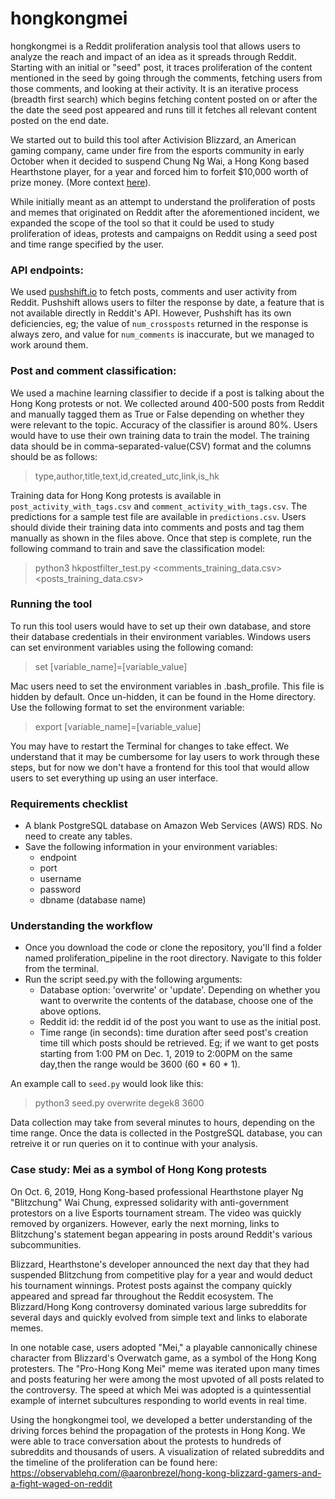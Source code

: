 # hongkongmei
hongkongmei is a Reddit proliferation analysis tool that allows users to analyze the reach and impact of an idea as it spreads through Reddit. Starting with an initial or "seed" post, it traces proliferation of the content mentioned in the seed by going through the comments, fetching users from those comments, and looking at their activity. It is an iterative process (breadth first search) which begins fetching content posted on or after the the date the seed post appeared and runs till it fetches all relevant content posted on the end date. 

We started out to build this tool after Activision Blizzard, an American gaming company, came under fire from the esports community in early October when it decided to suspend Chung Ng Wai, a Hong Kong based Hearthstone player, for a year and forced him to forfeit $10,000 worth of prize money. (More context [here](https://kotaku.com/blizzard-subreddit-closes-after-devs-suspend-hearthston-1838880136)).
 
 While initially meant as an attempt to understand the proliferation of posts and memes that originated on Reddit after the aforementioned incident, we expanded the scope of the tool so that it could be used to study proliferation of ideas, protests and campaigns on Reddit using a seed post and time range specified by the user.

### API endpoints:
We used [pushshift.io](https://pushshift.io "Pushshift") to fetch posts, comments and user activity from Reddit. Pushshift allows users to filter the response by date, a feature that is not available directly in Reddit's API. However, Pushshift has its own deficiencies, eg; the value of `num_crossposts` returned in the response is always zero, and value for `num_comments` is inaccurate, but we managed to work around them.

### Post and comment classification:
We used a machine learning classifier to decide if a post is talking about the Hong Kong protests or not. We collected around 400-500 posts from Reddit and manually tagged them as True or False depending on whether they were relevant to the topic. Accuracy of the classifier is around 80%.
Users would have to use their own training data to train the model. The training data should be in comma-separated-value(CSV) format and the columns should be as follows:
> type,author,title,text,id,created_utc,link,is_hk

Training data for Hong Kong protests is available in `post_activity_with_tags.csv` and `comment_activity_with_tags.csv`. The predictions for a sample test file are available in `predictions.csv`. Users should divide their training data into comments and posts and tag them manually as shown in the files above. Once that step is complete, run the following command to train and save the classification model:
> python3 hkpostfilter_test.py <comments_training_data.csv> <posts_training_data.csv>

### Running the tool
To run this tool users would have to set up their own database, and store their database credentials in their environment variables. Windows users can set environment variables using the following comand:
> set [variable_name]=[variable_value]

 Mac users need to set the environment variables in .bash_profile. This file is hidden by default. Once un-hidden, it can be found in the Home directory. Use the following format to set the environment variable:
 > export [variable_name]=[variable_value]

 You may have to restart the Terminal for changes to take effect.
 We understand that it may be cumbersome for lay users to work through these steps, but for now we don't have a frontend for this tool that would allow users to set everything up using an user interface.

### Requirements checklist
* A blank PostgreSQL database on Amazon Web Services (AWS) RDS. No need to create any tables.
* Save the following information in your environment variables:
    * endpoint 
    * port
    * username
    * password
    * dbname (database name)

### Understanding the workflow
* Once you download the code or clone the repository, you'll find a folder named proliferation_pipeline in the root directory. Navigate to this folder from the terminal.
* Run the script seed.py with the following arguments:
    * Database option: 'overwrite' or 'update'. Depending on whether you want to overwrite the contents of the database, choose one of the above options.
    * Reddit id: the reddit id of the post you want to use as the initial post.
    * Time range (in seconds): time duration after seed post's creation time till which posts should be retrieved. Eg; if we want to get posts starting from 1:00 PM on Dec. 1, 2019 to 2:00PM on the same day,then the range would be 3600 (60 * 60 * 1).

An example call to `seed.py` would look like this:

> python3 seed.py overwrite degek8 3600

Data collection may take from several minutes to hours, depending on the time range. Once the data is collected in the PostgreSQL database, you can retreive it or run queries on it to continue with your analysis.

### Case study: Mei as a symbol of Hong Kong protests 
On Oct. 6, 2019, Hong Kong-based professional Hearthstone player Ng "Blitzchung" Wai Chung, expressed solidarity with anti-government protestors on a live Esports tournament stream. The video was quickly removed by organizers. However, early the next morning, links to Blitzchung's statement began appearing in posts around Reddit's various subcommunities.

Blizzard, Hearthstone's developer announced the next day that they had suspended Blitzchung from competitive play for a year and would deduct his tournament winnings. Protest posts against the company quickly appeared and spread far throughout the Reddit ecosystem. The Blizzard/Hong Kong controversy dominated various large subreddits for several days and quickly evolved from simple text and links to elaborate memes.

In one notable case, users adopted "Mei," a playable cannonically chinese character from Blizzard's Overwatch game, as a symbol of the Hong Kong protesters. The "Pro-Hong Kong Mei" meme was iterated upon many times and posts featuring her were among the most upvoted of all posts related to the controversy. The speed at which Mei was adopted is a quintessential example of internet subcultures responding to world events in real time.

Using the hongkongmei tool, we developed a better understanding of the driving forces behind the propagation of the protests in Hong Kong. We were able to trace conversation about the protests to hundreds of subreddits and thousands of users. A visualization of related subreddits and the timeline of the proliferation can be found here:
https://observablehq.com/@aaronbrezel/hong-kong-blizzard-gamers-and-a-fight-waged-on-reddit


